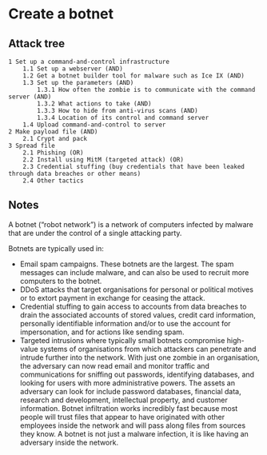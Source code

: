 # Create a botnet

## Attack tree

```text
1 Set up a command-and-control infrastructure
    1.1 Set up a webserver (AND)
    1.2 Get a botnet builder tool for malware such as Ice IX (AND)
    1.3 Set up the parameters (AND)
        1.3.1 How often the zombie is to communicate with the command server (AND)
        1.3.2 What actions to take (AND)
        1.3.3 How to hide from anti-virus scans (AND)
        1.3.4 Location of its control and command server
    1.4 Upload command-and-control to server
2 Make payload file (AND)
    2.1 Crypt and pack
3 Spread file
    2.1 Phishing (OR)
    2.2 Install using MitM (targeted attack) (OR)
    2.3 Credential stuffing (buy credentials that have been leaked through data breaches or other means)
    2.4 Other tactics
```

## Notes

A botnet (“robot network”) is a network of computers infected by malware that are under the control of a single attacking party.

Botnets are typically used in:

* Email spam campaigns. These botnets are the largest. The spam messages can include malware, and can also be used to recruit more computers to the botnet.
* DDoS attacks that target organisations for personal or political motives or to extort payment in exchange for ceasing the attack.
* Credential stuffing to gain access to accounts from data breaches to drain the associated accounts of stored values, credit card information, personally identifiable information and/or to use the account for impersonation, and for actions like sending spam.
* Targeted intrusions where typically small botnets compromise high-value systems of organisations from which attackers can penetrate and intrude further into the network. With just one zombie in an organisation, the adversary can now read email and monitor traffic and communications for sniffing out passwords, identifying databases, and looking for users with more administrative powers. The assets an adversary can look for include password databases, financial data, research and development, intellectual property, and customer information. Botnet infiltration works incredibly fast because most people will trust files that appear to have originated with other employees inside the network and will pass along files from sources they know. A botnet is not just a malware infection, it is like having an adversary inside the network.
